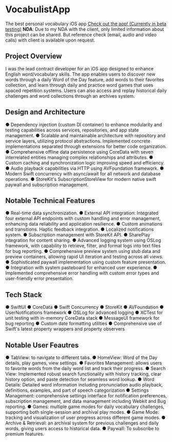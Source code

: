 # VocabulistApp
The best personal vocabulary iOS app
[Check out the app! (Currently in beta testing)](www.vocabulistapp.com)
**NDA**: Due to my NDA with the client, only limited information about this project can be shared. But reference check (email, audio and video calls) with client is available upon request.

## Project Overview
I was the lead contract developer for an iOS app designed to enhance English word/vocabulary skills. The app enables users to discover new words through a daily Word of the Day feature, add words to their favorites collection, and learn through daily and practice word games that uses spaced repetition systems. Users can also access and replay historical daily challenges and word collections through an archives system.

## Design and Architecture
●	Dependency injection (custom DI container) to enhance modularity and testing capabilities across services, repositories, and app state management.
●	Scalable and maintainable architecture with repository and service layers, utilizing protocol abstractions. Implemented concrete implementations separated through extensions for better code organization.
●	Comprehensive offline data persistence using CoreData with seven interrelated entities managing complex relationships and attributes.
●	Custom caching and synchronization logic improving speed and efficiency.
●	Audio playback capabilities via HTTP using AVFoundation framework.
●	Modern Swift concurrency with async/await for all network and database operations.
●	StoreKit's SubscriptionStoreView for modern native swift paywall and subscription management.

## Notable Technical Features
●	Real-time data synchronization.
●	External API integration: Integrated four external API endpoints with custom handling and error management, enhancing data reliability and application resilience.
●	Custom animations and transitions. Haptic feedback integration.
●	Localized notifications system.
●	Subscription management with StoreKit API.
●	SharePlay integration for content sharing.
●	Advanced logging system using OSLog framework, with capability to retrieve, filter, and format logs into text files for bug reporting.
●	Comprehensive preview system using stub data and preview containers, allowing rapid UI iteration and testing across all views.
●	Sophisticated paywall implementation using custom feature presentation.
●	Integration with system pasteboard for enhanced user experience.
●	Implemented comprehensive error handling with custom error types and user-friendly error presentation.

## Tech Stack
●	SwiftUI
●	CoreData
●	Swift Concurrency
●	StoreKit
●	AVFoundation
●	UserNotifications framework
●	OSLog for advanced logging
●	XCTest for unit testing with in-memory CoreData stack
●	MessageUI framework for bug reporting
●	Custom date formatting utilities
●	Comprehensive use of Swift's latest property wrappers and property observers

## Notable User Feautres
●	TabView: to navigate to different tabs.
●	HomeView: Word of the Day details, play games, view settings.
●	Favorites Management: allows users to favorite words from the daily word list and track their progress.
●	Search View: Implemented robust search functionality with history tracking, clear history option, and paste detection for seamless word lookup.
●	Word Details: Detailed word information including pronunciation audio playback, definitions, examples, and part of speech categorization
●	Settings Management: comprehensive settings interface for notification preferences, subscription management, and data management including Webkit and Bug reporting.
●	Games: multiple game modes for daily vocabulary challenges, supporting both single-session and archival play modes.
●	Game Mode: tracking and visualization of user progress across different game modes.
●	Archive & Retrieval: an archival system for previous challenges and daily words, giving users access to historical data.
●	Paywall: To subscribe to premium features.

